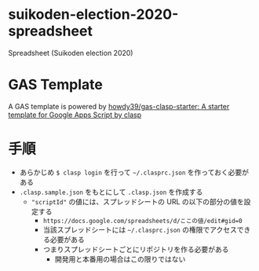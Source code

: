 # suikoden-election-2020-spreadsheet
Spreadsheet (Suikoden election 2020)

# GAS Template
A GAS template is powered by [howdy39/gas-clasp-starter: A starter template for Google Apps Script by clasp](https://github.com/howdy39/gas-clasp-starter)

# 手順
- あらかじめ `$ clasp login` を行って `~/.clasprc.json` を作っておく必要がある
- `.clasp.sample.json` をもとにして `.clasp.json` を作成する
  - `"scriptId"` の値には、スプレッドシートの URL の以下の部分の値を設定する
    - `https://docs.google.com/spreadsheets/d/ここの値/edit#gid=0`
    - 当該スプレッドシートには `~/.clasprc.json` の権限でアクセスできる必要がある
    - つまりスプレッドシートごとにリポジトリを作る必要がある
      - 開発用と本番用の場合はこの限りではない
